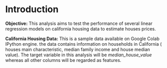 # Introduction
**Objective:** This analysis aims to test the performance of several linear regression models on california housing data to estimate houses prices.

**California Housing Data:** This is a sample data available on Google Colab IPython engine. the data contains information on households in California ( houses main characteristic, median family income and house median value). The target variable in this analysis will be *median_house_value* whereas all other columns will be regarded as features.
